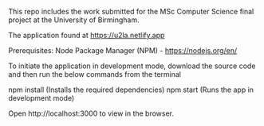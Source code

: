 This repo includes the work submitted for the MSc Computer Science final project at the University of Birmingham.

The application found at https://u2la.netlify.app

Prerequisites:
Node Package Manager (NPM) - https://nodejs.org/en/

To initiate the application in development mode, download the source code and then run the below commands from the terminal 

npm install (Installs the required dependencies) 
npm start (Runs the app in development mode)

Open http://localhost:3000 to view in the browser.
